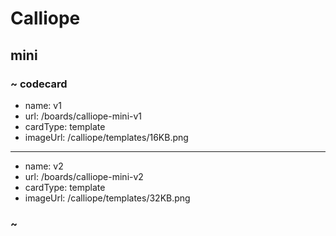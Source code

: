 # Calliope

## mini

### ~ codecard

* name: v1
* url: /boards/calliope-mini-v1
* cardType: template
* imageUrl: /calliope/templates/16KB.png

---

* name: v2
* url: /boards/calliope-mini-v2
* cardType: template
* imageUrl: /calliope/templates/32KB.png

### ~